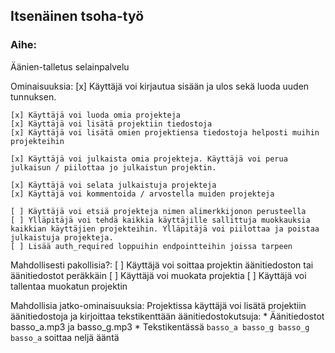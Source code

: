 ## Itsenäinen tsoha-työ

### Aihe:

Äänien-talletus selainpalvelu

Ominaisuuksia:
	[x] Käyttäjä voi kirjautua sisään ja ulos sekä luoda uuden tunnuksen.
	
	[x] Käyttäjä voi luoda omia projekteja
	[x] Käyttäjä voi lisätä projektiin tiedostoja
	[x] Käyttäjä voi lisätä omien projektiensa tiedostoja helposti muihin projekteihin
	
	[x] Käyttäjä voi julkaista omia projekteja. Käyttäjä voi perua julkaisun / piilottaa jo julkaistun projektin.

	[x] Käyttäjä voi selata julkaistuja projekteja
	[x] Käyttäjä voi kommentoida / arvostella muiden projekteja

	[ ] Käyttäjä voi etsiä projekteja nimen alimerkkijonon perusteella
	[ ] Ylläpitäjä voi tehdä kaikkia käyttäjille sallittuja muokkauksia kaikkian käyttäjien projekteihin. Ylläpitäjä voi piilottaa ja poistaa julkaistuja projekteja.
	[ ] Lisää auth_required loppuihin endpointteihin joissa tarpeen

Mahdollisesti pakollisia?:
	[ ] Käyttäjä voi soittaa projektin äänitiedoston tai äänitiedostot peräkkäin
	[ ] Käyttäjä voi muokata projektia
	[ ] Käyttäjä voi tallentaa muokatun projektin


Mahdollisia jatko-ominaisuuksia:
	Projektissa käyttäjä voi lisätä projektiin äänitiedostoja ja kirjoittaa tekstikenttään äänitiedostokutsuja:
		* Äänitiedostot basso_a.mp3 ja basso_g.mp3
		* Tekstikentässä `basso_a basso_g basso_g basso_a` soittaa neljä ääntä

### 
